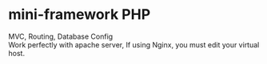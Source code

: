 # mini-framework PHP 
MVC,
Routing,
Database Config
<br>
Work perfectly with apache server, If using Nginx, you must edit your virtual host.
